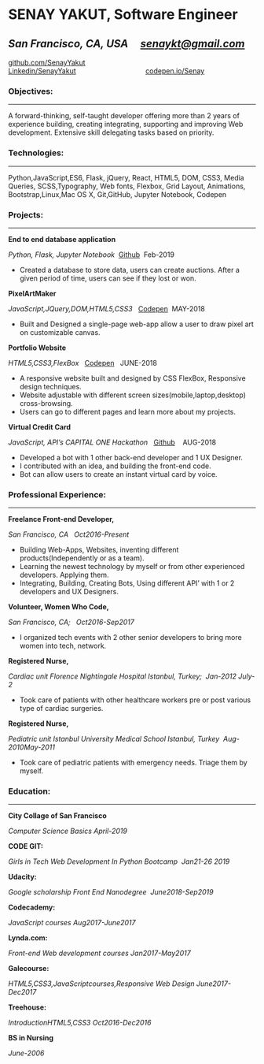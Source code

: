 
 # SENAY YAKUT, Software Engineer
 ## *San Francisco, CA, USA &nbsp;&nbsp;&nbsp;  senaykt@gmail.com*

[github.com/SenayYakut](https://github.com/SenayYakut)&nbsp;&nbsp;&nbsp;&nbsp;&nbsp;&nbsp;&nbsp;&nbsp;&nbsp;&nbsp;&nbsp;&nbsp;&nbsp;&nbsp;&nbsp;&nbsp;&nbsp;&nbsp;&nbsp;&nbsp;&nbsp;&nbsp;&nbsp;&nbsp;&nbsp;&nbsp;&nbsp;&nbsp;&nbsp;&nbsp;&nbsp;&nbsp;&nbsp;&nbsp;&nbsp;
[Linkedin/SenayYakut](https://www.linkedin.com/in/senaykt/)&nbsp;&nbsp;&nbsp;&nbsp;&nbsp;&nbsp;&nbsp;&nbsp;&nbsp;&nbsp;&nbsp;&nbsp;&nbsp;&nbsp;&nbsp;&nbsp;&nbsp;&nbsp;&nbsp;&nbsp;&nbsp;&nbsp;&nbsp;&nbsp;&nbsp;&nbsp;&nbsp;&nbsp;&nbsp;&nbsp;&nbsp;&nbsp;&nbsp;&nbsp;&nbsp; 
[codepen.io/Senay](https://codepen.io/Shenay/pen/PeaNpV)


### __Objectives:__
___

A forward-thinking, self-taught developer offering more than 2 years of experience building, creating integrating, supporting and improving Web development. Extensive skill delegating tasks based on priority.

### __Technologies:__
___

Python,JavaScript,ES6, Flask, jQuery, React, HTML5, DOM, CSS3, Media Queries, SCSS,Typography, Web fonts, Flexbox, Grid Layout, Animations, Bootstrap,Linux,Mac OS X, Git,GitHub, Jupyter Notebook, Codepen

### __Projects:__
___

__End to end database application__

*Python, Flask, Jupyter Notebook*&nbsp;&nbsp;[Github](https://github.com/SenayYakut/End_to_end_database_application)&nbsp;&nbsp;Feb-2019
* Created a database to store data, users can create auctions. After a given period of time, users can see if they lost or won. 

__PixelArtMaker__ 

*JavaScript,JQuery,DOM,HTML5,CSS3*&nbsp;&nbsp; [Codepen](https://codepen.io/Shenay/pen/BrdMNo)&nbsp;&nbsp;MAY-2018

* Built and Designed a single-page web-app allow a user to draw pixel art on customizable canvas.

__Portfolio Website__ 

*HTML5,CSS3,FlexBox*&nbsp;&nbsp; [Codepen](https://codepen.io/Shenay/pen/PeaNpV)&nbsp;&nbsp;&nbsp;JUNE-2018 

* A responsive website built and designed by CSS FlexBox, Responsive design techniques.
* Website adjustable with different screen sizes(mobile,laptop,desktop) cross-browsing.
* Users can go to different pages and learn more about my projects.

__Virtual Credit Card__ 

*JavaScript, API’s CAPITAL ONE Hackathon*&nbsp;&nbsp; [Github](https://github.com/SenayYakut/sundayJam)&nbsp;&nbsp;&nbsp;&nbsp;AUG-2018 

* Developed a bot with 1 other back-end developer and 1 UX Designer.
* I contributed with an idea, and building the front-end code.
* Bot can allow users to create an instant virtual card by voice.

### __Professional Experience:__
___
__Freelance Front-end Developer,__

*San Francisco, CA &nbsp;&nbsp;Oct2016-Present*

* Building Web-Apps, Websites, inventing different products(Independently or as a team).
* Learning the newest technology by myself or from other experienced developers. Applying them.
* Integrating, Building, Creating Bots, Using different API’ with 1 or 2 developers and UX Designers.

__Volunteer, Women Who Code,__ 

*San Francisco, CA;&nbsp;&nbsp; Oct2016-Sep2017* 

* I organized tech events with 2 other senior developers to bring more women into tech, network.

__Registered Nurse,__ 

*Cardiac unit Florence Nightingale Hospital Istanbul, Turkey;&nbsp;&nbsp;Jan-2012 July-2*

* Took care of patients with other healthcare workers pre or post various type of cardiac surgeries.

__Registered Nurse,__ 

*Pediatric unit Istanbul University Medical School Istanbul, Turkey&nbsp;&nbsp;Aug-2010May-2011*

* Took care of pediatric patients with emergency needs. Triage them by myself.

### __Education:__
___

__City Collage of San Francisco__

 *Computer Science Basics&nbsp;April-2019*

__CODE GIT:__

*Girls in Tech Web Development In Python Bootcamp&nbsp;&nbsp;Jan21-26 2019*

__Udacity:__

*Google scholarship Front End Nanodegree&nbsp;&nbsp;June2018-Sep2019*

__Codecademy:__

*JavaScript courses&nbsp;Aug2017-June2017*

__Lynda.com:__

*Front-end Web development courses Jan2017-May2017*

__Galecourse:__

*HTML5,CSS3,JavaScriptcourses,Responsive Web Design June2017-Dec2017* 

__Treehouse:__

*IntroductionHTML5,CSS3 Oct2016-Dec2016*

__BS in Nursing__

*June-2006*


